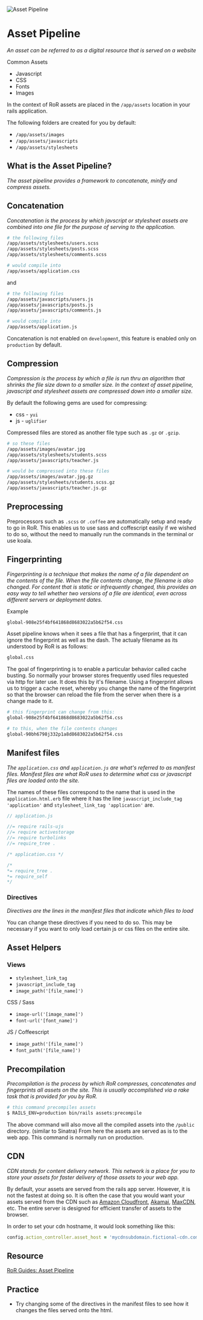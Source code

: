 ![Asset Pipeline](pipeline.jpg)

# Asset Pipeline

_An asset can be referred to as a digital resource that is served on a website_

Common Assets
- Javascript
- CSS
- Fonts
- Images

In the context of RoR assets are placed in the `/app/assets` location in your rails application. 

The following folders are created for you by default:
- `/app/assets/images`
- `/app/assets/javascripts`
- `/app/assets/stylesheets`

## What is the Asset Pipeline?

_The asset pipeline provides a framework to concatenate, minify and compress assets._

## Concatenation

_Concatenation is the process by which javscript or stylesheet assets are combined into one file for the purpose of serving to the application._

```bash
# the following files
/app/assets/stylesheets/users.scss
/app/assets/stylesheets/posts.scss
/app/assets/stylesheets/comments.scss

# would compile into
/app/assets/application.css
```

and

```bash
# the following files
/app/assets/javascripts/users.js
/app/assets/javascripts/posts.js
/app/assets/javascripts/comments.js

# would compile into
/app/assets/application.js
```

Concatenation is not enabled on `development`, this feature is enabled only on `production` by default.

## Compression

_Compression is the process by which a file is run thru an algorithm that shrinks the file size down to a smaller size. In the context of asset pipeline, javascript and stylesheet assets are compressed down into a smaller size._

By default the following gems are used for compressing:
- css - `yui`
- js - `uglifier`

Compressed files are stored as another file type such as `.gz` or `.gzip`.

```bash
# so these files
/app/assets/images/avatar.jpg
/app/assets/stylesheets/students.scss
/app/assets/javascripts/teacher.js

# would be compressed into these files
/app/assets/images/avatar.jpg.gz
/app/assets/stylesheets/students.scss.gz
/app/assets/javascripts/teacher.js.gz
```

## Preprocessing

Preprocessors such as `.scss` or `.coffee` are automatically setup and ready to go in RoR. This enables us to use sass and coffescript easily if we wished to do so, without the need to manually run the commands in the terminal or use koala.

## Fingerprinting

_Fingerprinting is a technique that makes the name of a file dependent on the contents of the file. When the file contents change, the filename is also changed. For content that is static or infrequently changed, this provides an easy way to tell whether two versions of a file are identical, even across different servers or deployment dates._

Example

```bash
global-908e25f4bf641868d8683022a5b62f54.css
```

Asset pipeline knows when it sees a file that has a fingerprint, that it can ignore the fingerprint as well as the dash. The actualy filename as its understood by RoR is as follows:

```bash
global.css
```

The goal of fingerprinting is to enable a particular behavior called cache busting. So normally your browser stores frequently used files requested via http for later use. It does this by it's filename. Using a fingerprint allows us to trigger a cache reset, whereby you change the name of the fingerprint so that the browser can reload the file from the server when there is a change made to it.

```bash
# this fingerprint can change from this:
global-908e25f4bf641868d8683022a5b62f54.css

# to this, when the file contents changes
global-90bh6798j332p1a8d8683022a5b62f54.css
```

## Manifest files

_The `application.css` and `application.js` are what's referred to as manifest files. Manifest files are what RoR uses to determine what css or javascript files are loaded onto the site._

The names of these files correspond to the name that is used in the `application.html.erb` file where it has the line `javascript_include_tag 'application'` and `stylesheet_link_tag 'application'` are.

```js
// application.js

//= require rails-ujs
//= require activestorage
//= require turbolinks
//= require_tree .
```

```css
/* application.css */

/*
*= require_tree .
*= require_self
*/
```

### Directives

_Directives are the lines in the manifest files that indicate which files to load_

You can change these directives if you need to do so. This may be necessary if you want to only load certain js or css files on the entire site.

## Asset Helpers

### Views
- `stylesheet_link_tag`
- `javascript_include_tag`
- `image_path('[file_name]')`

CSS / Sass
- `image-url('[image_name]')`
- `font-url('[font_name]')`

JS / Coffeescript
- `image_path('[file_name]')`
- `font_path('[file_name]')`

## Precompilation

_Precompilation is the process by which RoR compresses, concatenates and fingerprints all assets on the site. This is usually accomplished via a rake task that is provided for you by RoR._

```bash
# this command precompiles assets
$ RAILS_ENV=production bin/rails assets:precompile
```

The above command will also move all the compiled assets into the `/public` directory. (similar to Sinatra) From here the assets are served as is to the web app. This command is normally run on production.

## CDN

_CDN stands for content delivery network. This network is a place for you to store your assets for faster delivery of those assets to your web app._

By default, your assets are served from the rails app server. However, it is not the fastest at doing so. It is often the case that you would want your assets served from the CDN such as [Amazon Cloudfront](https://aws.amazon.com/cloudfront/), [Akamai](https://www.akamai.com/), [MaxCDN](https://www.maxcdn.com/), etc. The entire server is designed for efficient transfer of assets to the browser. 

In order to set your cdn hostname, it would look something like this:

```ruby
config.action_controller.asset_host = 'mycdnsubdomain.fictional-cdn.com'
```

## Resource

[RoR Guides: Asset Pipeline](http://guides.rubyonrails.org/asset_pipeline.html#what-is-the-asset-pipeline-questionmark)

## Practice

- Try changing some of the directives in the manifest files to see how it changes the files served onto the html.